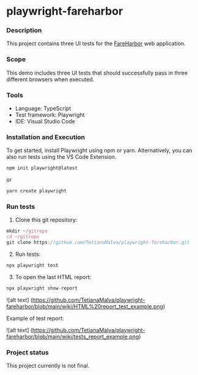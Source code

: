 # playwright-fareharbor

### Description

This project contains three UI tests for the [FareHarbor](https://fareharbor.com/) web application.

### Scope

This demo includes three UI tests that should successfully pass in three different browsers when executed.

### Tools

- Language: TypeScript
- Test framework: Playwright
- IDE: Visual Studio Code

### Installation and Execution

To get started, install Playwright using npm or yarn. Alternatively, you can also run tests using the VS Code Extension.

```typescript
npm init playwright@latest
```
or
```typescript
yarn create playwright
```

### Run tests

1. Clone this git repository:
```typescript
mkdir ~/gitrepo
cd ~/gitrepo
git clone https://github.com/TetianaMalva/playwright-fareharbor.git
```

2. Run tests:
```typescript
npx playwright test
```

3. To open the last HTML report:
```typescript
npx playwright show-report
```
![alt text] (https://github.com/TetianaMalva/playwright-fareharbor/blob/main/wiki/HTML%20report_test_example.png)

Example of test report:

![alt text] (https://github.com/TetianaMalva/playwright-fareharbor/blob/main/wiki/tests_report_example.png) 

### Project status
This project currently is not final.


